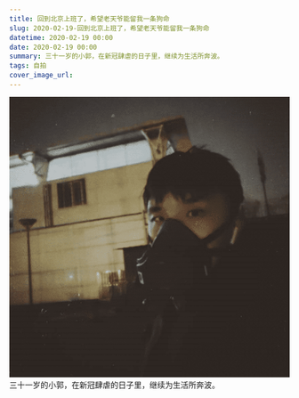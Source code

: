 ```yaml
---
title: 回到北京上班了，希望老天爷能留我一条狗命
slug: 2020-02-19-回到北京上班了，希望老天爷能留我一条狗命
datetime: 2020-02-19 00:00
date: 2020-02-19 00:00
summary: 三十一岁的小郭，在新冠肆虐的日子里，继续为生活所奔波。
tags: 自拍
cover_image_url: 
---
```

![55636-fz968jv80yi.png](../assets/2020/09/287717616.png)
三十一岁的小郭，在新冠肆虐的日子里，继续为生活所奔波。